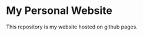 
# My Personal Website [](https://farzanehcs.github.io)

This repository is my website hosted on github pages.

